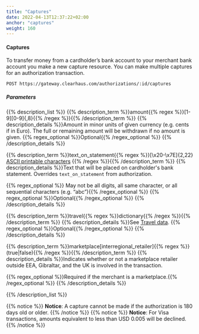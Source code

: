 ```yaml
---
title: "Captures"
date: 2022-04-13T12:37:22+02:00
anchor: "captures"
weight: 160
---
```

#### Captures
To transfer money from a cardholder’s bank account to your merchant bank account you make a new capture resource. You can make multiple captures for an authorization transaction.
```shell
POST https://gateway.clearhaus.com/authorizations/:id/captures
```
##### Parameters
{{% description_list %}}
{{% description_term %}}amount{{% regex %}}[1-9][0-9]{,8}{{% /regex %}}{{% /description_term %}}
{{% description_details %}}Amount in minor units of given currency (e.g. cents if in Euro). The full or remaining amount will be withdrawn if no amount is given. 
{{% regex_optional %}}Optional{{% /regex_optional %}}
{{% /description_details %}}

{{% description_term %}}text_on_statement{{% regex %}}[\x20-\x7E]{2,22} [ASCII printable characters](https://en.wikipedia.org/wiki/ASCII#ASCII_printable_characters) {{% /regex %}}{{% /description_term %}}
{{% description_details %}}Text that will be placed on cardholder's bank statement. Overrides `text_on_statement` from authorization.

{{% regex_optional %}} May not be all digits, all same character, or all sequential characters (e.g. “abc”){{% /regex_optional %}}
{{% regex_optional %}}Optional{{% /regex_optional %}}
{{% /description_details %}}

{{% description_term %}}travel{{% regex %}}dictionary{{% /regex %}}{{% /description_term %}}
{{% description_details %}}See [Travel data](#travel-data).
{{% regex_optional %}}Optional{{% /regex_optional %}}
{{% /description_details %}}

{{% description_term %}}marketplace[interregional_retailer]{{% regex %}}(true|false){{% /regex %}}{{% /description_term %}}
{{% description_details %}}Indicates whether or not a marketplace retailer outside EEA, Gibraltar, and the UK is involved in the transaction.

{{% regex_optional %}}Required if the merchant is a marketplace.{{% /regex_optional %}}
{{% /description_details %}}

{{% /description_list %}}

{{% notice %}}
 **Notice**: A capture cannot be made if the authorization is 180 days old or older.
{{% /notice %}}
{{% notice %}}
**Notice**: For Visa transactions, amounts equivalent to less than USD 0.005 will be declined.
{{% /notice %}}

